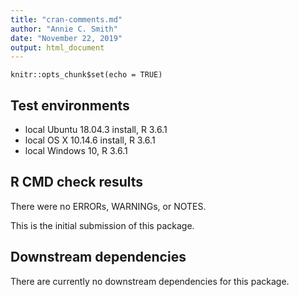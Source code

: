 ```yaml
---
title: "cran-comments.md"
author: "Annie C. Smith"
date: "November 22, 2019"
output: html_document
---
```


```{r setup, include=FALSE}
knitr::opts_chunk$set(echo = TRUE)
```
## Test environments
* local Ubuntu 18.04.3 install, R 3.6.1
* local OS X 10.14.6 install, R 3.6.1
* local Windows 10, R 3.6.1

## R CMD check results
There were no ERRORs, WARNINGs, or NOTES.

This is the initial submission of this package.

## Downstream dependencies
There are currently no downstream dependencies for this package.
